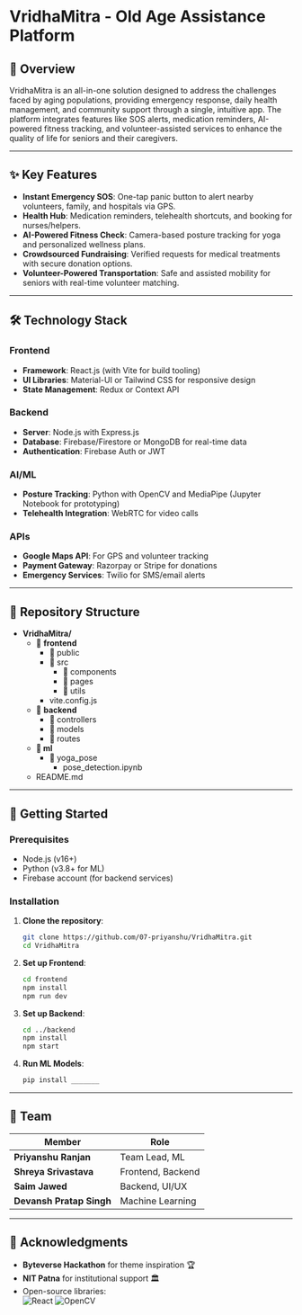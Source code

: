 # VridhaMitra - Old Age Assistance Platform

## 📌 Overview
VridhaMitra is an all-in-one solution designed to address the challenges faced by aging populations, providing emergency response, daily health management, and community support through a single, intuitive app. The platform integrates features like SOS alerts, medication reminders, AI-powered fitness tracking, and volunteer-assisted services to enhance the quality of life for seniors and their caregivers.

---

## ✨ Key Features
- **Instant Emergency SOS**: One-tap panic button to alert nearby volunteers, family, and hospitals via GPS.
- **Health Hub**: Medication reminders, telehealth shortcuts, and booking for nurses/helpers.
- **AI-Powered Fitness Check**: Camera-based posture tracking for yoga and personalized wellness plans.
- **Crowdsourced Fundraising**: Verified requests for medical treatments with secure donation options.
- **Volunteer-Powered Transportation**: Safe and assisted mobility for seniors with real-time volunteer matching.

---

## 🛠️ Technology Stack
### Frontend
- **Framework**: React.js (with Vite for build tooling)
- **UI Libraries**: Material-UI or Tailwind CSS for responsive design
- **State Management**: Redux or Context API

### Backend
- **Server**: Node.js with Express.js
- **Database**: Firebase/Firestore or MongoDB for real-time data
- **Authentication**: Firebase Auth or JWT

### AI/ML
- **Posture Tracking**: Python with OpenCV and MediaPipe (Jupyter Notebook for prototyping)
- **Telehealth Integration**: WebRTC for video calls

### APIs
- **Google Maps API**: For GPS and volunteer tracking
- **Payment Gateway**: Razorpay or Stripe for donations
- **Emergency Services**: Twilio for SMS/email alerts

---

## 📂 Repository Structure
- **VridhaMitra/**
  - 📂 **frontend**
    - 📂 public
    - 📂 src
      - 📂 components
      - 📂 pages
      - 📂 utils
    - vite.config.js
  - 📂 **backend**
    - 📂 controllers
    - 📂 models
    - 📂 routes
  - **📂 ml**
    - 📂 yoga_pose
      - pose_detection.ipynb
  - README.md
---

## 🚀 Getting Started
### Prerequisites
- Node.js (v16+)
- Python (v3.8+ for ML)
- Firebase account (for backend services)

### Installation
1. **Clone the repository**:
   ```bash
   git clone https://github.com/07-priyanshu/VridhaMitra.git
   cd VridhaMitra

2. **Set up Frontend**:
   ```bash
   cd frontend
   npm install
   npm run dev

3. **Set up Backend**:
   ```bash
   cd ../backend
   npm install
   npm start

3. **Run ML Models**:
   ```bash
   pip install _______
---

## 🌟 Team

| Member                  | Role                     |
|-------------------------|--------------------------|
| **Priyanshu Ranjan**    | Team Lead, ML            |
| **Shreya Srivastava**   | Frontend, Backend        |
| **Saim Jawed**          | Backend, UI/UX           |
| **Devansh Pratap Singh**| Machine Learning         |
---

## 📄 Acknowledgments
- **Byteverse Hackathon** for theme inspiration 🏆  
- **NIT Patna** for institutional support 🏛️  
- Open-source libraries:  
  ![React](https://img.shields.io/badge/-React-61DAFB?logo=react&logoColor=white)
  ![OpenCV](https://img.shields.io/badge/-OpenCV-5C3EE8?logo=opencv&logoColor=white)
